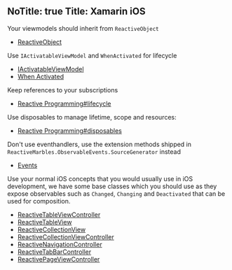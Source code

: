 NoTitle: true
Title: Xamarin iOS
----

Your viewmodels should inherit from `ReactiveObject`

- [ReactiveObject](https://reactiveui.net/api/reactiveui/reactiveobject/)

Use `IActivatableViewModel` and `WhenActivated` for lifecycle

- [IActivatableViewModel](https://reactiveui.net/api/reactiveui/IActivatableViewModel/)
- [When Activated](https://reactiveui.net/docs/handbook/when-activated/)

Keep references to your subscriptions

- [Reactive Programming#lifecycle](https://reactiveui.net/docs/reactive-programming#lifecycle)

Use disposables to manage lifetime, scope and resources:

- [Reactive Programming#disposables](https://reactiveui.net/docs/reactive-programming#disposables)

Don't use eventhandlers, use the extension methods shipped in `ReactiveMarbles.ObservableEvents.SourceGenerator` instead

- [Events](https://reactiveui.net/docs/handbook/events/)

Use your normal iOS concepts that you would usually use in iOS development, we have some base classes which you should use as they expose observables such as `Changed`, `Changing` and `Deactivated` that can be used for composition.

- [ReactiveTableViewController](https://reactiveui.net/api/reactiveui/reactivetableviewcontroller/)
- [ReactiveTableView](https://reactiveui.net/api/reactiveui/reactivetableview/)
- [ReactiveCollectionView](https://reactiveui.net/api/reactiveui/reactivecollectionview/)
- [ReactiveCollectionViewController](https://reactiveui.net/api/reactiveui/reactivecollectionviewcontroller)
- [ReactiveNavigationController](https://reactiveui.net/api/reactiveui/reactivenavigationcontroller)
- [ReactiveTabBarController](https://reactiveui.net/api/reactiveui/reactivetabbarcontroller/)
- [ReactivePageViewController](https://reactiveui.net/api/reactiveui/reactivepageviewcontroller/)
